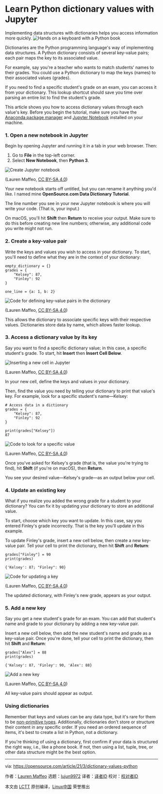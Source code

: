 [#]: subject: (Learn Python dictionary values with Jupyter)
[#]: via: (https://opensource.com/article/21/3/dictionary-values-python)
[#]: author: (Lauren Maffeo https://opensource.com/users/lmaffeo)
[#]: collector: (lujun9972)
[#]: translator: ( )
[#]: reviewer: ( )
[#]: publisher: ( )
[#]: url: ( )

Learn Python dictionary values with Jupyter
======
Implementing data structures with dictionaries helps you access
information more quickly.
![Hands on a keyboard with a Python book ][1]

Dictionaries are the Python programming language's way of implementing data structures. A Python dictionary consists of several key-value pairs; each pair maps the key to its associated value.

For example, say you're a teacher who wants to match students' names to their grades. You could use a Python dictionary to map the keys (names) to their associated values (grades).

If you need to find a specific student's grade on an exam, you can access it from your dictionary. This lookup shortcut should save you time over parsing an entire list to find the student's grade.

This article shows you how to access dictionary values through each value's key. Before you begin the tutorial, make sure you have the [Anaconda package manager][2] and [Jupyter Notebook][3] installed on your machine.

### 1\. Open a new notebook in Jupyter

Begin by opening Jupyter and running it in a tab in your web browser. Then:

  1. Go to **File** in the top-left corner.
  2. Select **New Notebook**, then **Python 3**.



![Create Jupyter notebook][4]

(Lauren Maffeo, [CC BY-SA 4.0][5])

Your new notebook starts off untitled, but you can rename it anything you'd like. I named mine **OpenSource.com Data Dictionary Tutorial**.

The line number you see in your new Jupyter notebook is where you will write your code. (That is, your input.)

On macOS, you'll hit **Shift** then **Return** to receive your output. Make sure to do this before creating new line numbers; otherwise, any additional code you write might not run.

### 2\. Create a key-value pair

Write the keys and values you wish to access in your dictionary. To start, you'll need to define what they are in the context of your dictionary:


```
empty_dictionary = {}
grades = {
    "Kelsey": 87,
    "Finley": 92
}

one_line = {a: 1, b: 2}
```

![Code for defining key-value pairs in the dictionary][6]

(Lauren Maffeo, [CC BY-SA 4.0][5])

This allows the dictionary to associate specific keys with their respective values. Dictionaries store data by name, which allows faster lookup.

### 3\. Access a dictionary value by its key

Say you want to find a specific dictionary value; in this case, a specific student's grade. To start, hit **Insert** then **Insert Cell Below**.

![Inserting a new cell in Jupyter][7]

(Lauren Maffeo, [CC BY-SA 4.0][5])

In your new cell, define the keys and values in your dictionary.

Then, find the value you need by telling your dictionary to print that value's key. For example, look for a specific student's name—Kelsey:


```
# Access data in a dictionary
grades = {
    "Kelsey": 87,
    "Finley": 92
}

print(grades["Kelsey"])
87
```

![Code to look for a specific value][8]

(Lauren Maffeo, [CC BY-SA 4.0][5])

Once you've asked for Kelsey's grade (that is, the value you're trying to find), hit **Shift** (if you're on macOS), then **Return**.

You see your desired value—Kelsey's grade—as an output below your cell.

### 4\. Update an existing key

What if you realize you added the wrong grade for a student to your dictionary? You can fix it by updating your dictionary to store an additional value.

To start, choose which key you want to update. In this case, say you entered Finley's grade incorrectly. That is the key you'll update in this example.

To update Finley's grade, insert a new cell below, then create a new key-value pair. Tell your cell to print the dictionary, then hit **Shift** and **Return**:


```
grades["Finley"] = 90
print(grades)

{'Kelsey': 87; "Finley": 90}
```

![Code for updating a key][9]

(Lauren Maffeo, [CC BY-SA 4.0][5])

The updated dictionary, with Finley's new grade, appears as your output.

### 5\. Add a new key

Say you get a new student's grade for an exam. You can add that student's name and grade to your dictionary by adding a new key-value pair.

Insert a new cell below, then add the new student's name and grade as a key-value pair. Once you're done, tell your cell to print the dictionary, then hit **Shift** and **Return**:


```
grades["Alex"] = 88
print(grades)

{'Kelsey': 87, 'Finley': 90, 'Alex': 88}
```

![Add a new key][10]

(Lauren Maffeo, [CC BY-SA 4.0][5])

All key-value pairs should appear as output.

### Using dictionaries

Remember that keys and values can be any data type, but it's rare for them to be [non-primitive types][11]. Additionally, dictionaries don't store or structure their content in any specific order. If you need an ordered sequence of items, it's best to create a list in Python, not a dictionary.

If you're thinking of using a dictionary, first confirm if your data is structured the right way, i.e., like a phone book. If not, then using a list, tuple, tree, or other data structure might be the best option.

--------------------------------------------------------------------------------

via: https://opensource.com/article/21/3/dictionary-values-python

作者：[Lauren Maffeo][a]
选题：[lujun9972][b]
译者：[译者ID](https://github.com/译者ID)
校对：[校对者ID](https://github.com/校对者ID)

本文由 [LCTT](https://github.com/LCTT/TranslateProject) 原创编译，[Linux中国](https://linux.cn/) 荣誉推出

[a]: https://opensource.com/users/lmaffeo
[b]: https://github.com/lujun9972
[1]: https://opensource.com/sites/default/files/styles/image-full-size/public/lead-images/python-programming-code-keyboard.png?itok=fxiSpmnd (Hands on a keyboard with a Python book )
[2]: https://docs.anaconda.com/anaconda/
[3]: https://opensource.com/article/18/3/getting-started-jupyter-notebooks
[4]: https://opensource.com/sites/default/files/uploads/new-jupyter-notebook.png (Create Jupyter notebook)
[5]: https://creativecommons.org/licenses/by-sa/4.0/
[6]: https://opensource.com/sites/default/files/uploads/define-keys-values.png (Code for defining key-value pairs in the dictionary)
[7]: https://opensource.com/sites/default/files/uploads/jupyter_insertcell.png (Inserting a new cell in Jupyter)
[8]: https://opensource.com/sites/default/files/uploads/lookforvalue.png (Code to look for a specific value)
[9]: https://opensource.com/sites/default/files/uploads/jupyter_updatekey.png (Code for updating a key)
[10]: https://opensource.com/sites/default/files/uploads/jupyter_addnewkey.png (Add a new key)
[11]: https://www.datacamp.com/community/tutorials/data-structures-python
